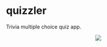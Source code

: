 # quizzler

Trivia multiple choice quiz app.

<p align="center">
<img src="https://media.giphy.com/media/McCnRfzDkisEv7tI5n/giphy.gif"/>
</p>

